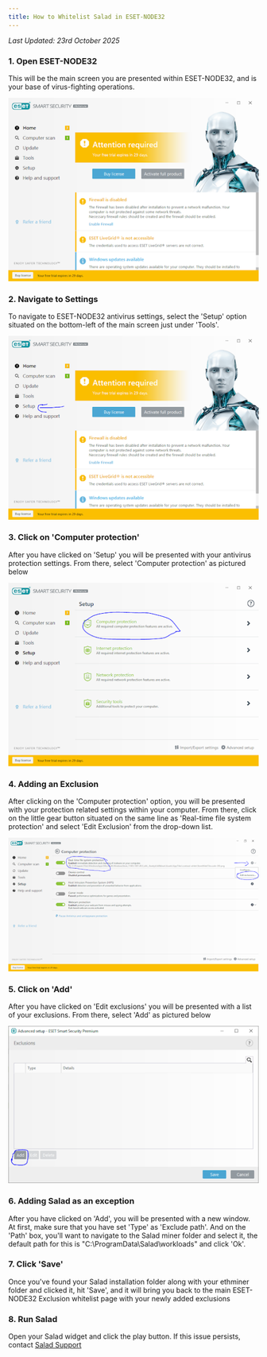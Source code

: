 ```yaml
---
title: How to Whitelist Salad in ESET-NODE32
---
```


_Last Updated: 23rd October 2025_

### 1. Open ESET-NODE32

This will be the main screen you are presented within ESET-NODE32, and is your base of virus-fighting operations.

![eset-node32 main screen](../../../../content/images/troubleshooting/antivirus/how-to-whitelist-salad-in-eset-node32-1.png)

### 2. Navigate to Settings

To navigate to ESET-NODE32 antivirus settings, select the 'Setup' option situated on the bottom-left of the main screen
just under 'Tools'.

![screenshot showing how to open tools](../../../../content/images/troubleshooting/antivirus/how-to-whitelist-salad-in-eset-node32-2.png)

### 3. Click on 'Computer protection'

After you have clicked on 'Setup' you will be presented with your antivirus protection settings. From there, select
'Computer protection' as pictured below

![screenshot showing computer protection settings](../../../../content/images/troubleshooting/antivirus/how-to-whitelist-salad-in-eset-node32-3.png)

### 4. Adding an Exclusion

After clicking on the 'Computer protection' option, you will be presented with your protection related settings within
your computer. From there, click on the little gear button situated on the same line as 'Real-time file system
protection' and select 'Edit Exclusion' from the drop-down list.

![screenshot showing how to add an exclusion](../../../../content/images/troubleshooting/antivirus/how-to-whitelist-salad-in-eset-node32-4.png)

### 5. Click on 'Add'

After you have clicked on 'Edit exclusions' you will be presented with a list of your exclusions. From there, select
'Add' as pictured below

![clicking add](../../../../content/images/troubleshooting/antivirus/how-to-whitelist-salad-in-eset-node32-5.png)

### 6. Adding Salad as an exception

After you have clicked on 'Add', you will be presented with a new window. At first, make sure that you have set 'Type'
as 'Exclude path'. And on the 'Path' box, you'll want to navigate to the Salad miner folder and select it, the default
path for this is "C:\\ProgramData\\Salad\\workloads" and click 'Ok'.

### 7. Click 'Save'

Once you've found your Salad installation folder along with your ethminer folder and clicked it, hit 'Save', and it will
bring you back to the main ESET-NODE32 Exclusion whitelist page with your newly added exclusions

### 8. Run Salad

Open your Salad widget and click the play button. If this issue persists, contact [Salad Support](/contact)
